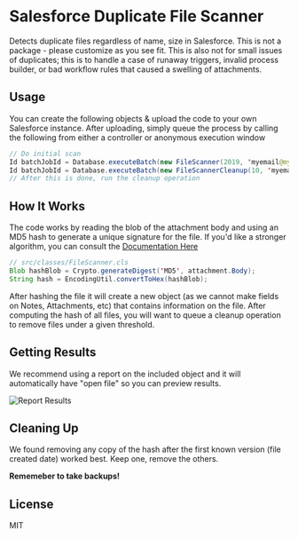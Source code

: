 # Salesforce Duplicate File Scanner
Detects duplicate files regardless of name, size in Salesforce. This is not a package - please customize as you see fit. This is also not for small issues of duplicates; this is to handle a case of runaway triggers, invalid process builder, or bad workflow rules that caused a swelling of attachments.

## Usage
You can create the following objects & upload the code to your own Salesforce instance. After uploading, simply queue the process by
calling the following from either a controller or anonymous execution window

```java
// Do initial scan
Id batchJobId = Database.executeBatch(new FileScanner(2019, 'myemail@mydomain.com'), 500);
Id batchJobId = Database.executeBatch(new FileScannerCleanup(10, 'myemail@mydomain.com'), 500);
// After this is done, run the cleanup operation

```

## How It Works
The code works by reading the blob of the attachment body and using an MD5 hash to generate a unique signature for the file. If you'd like a stronger algorithm, you can consult the [Documentation Here](https://developer.salesforce.com/docs/atlas.en-us.apexcode.meta/apexcode/apex_classes_restful_crypto.htm)

```java
// src/classes/FileScanner.cls
Blob hashBlob = Crypto.generateDigest('MD5', attachment.Body);
String hash = EncodingUtil.convertToHex(hashBlob);
```

After hashing the file it will create a new object (as we cannot make fields on Notes, Attachments, etc) that contains information
on the file. After computing the hash of all files, you will want to queue a cleanup operation to remove files under a given threshold.

## Getting Results
We recommend using a report on the included object and it will automatically have "open file" so you can preview results.

![Report Results](https://user-images.githubusercontent.com/5719851/70189069-1f60ab80-16a7-11ea-9501-bc5f87f5d622.png)

## Cleaning Up
We found removing any copy of the hash after the first known version (file created date) worked best. Keep one, remove the others.

**Rememeber to take backups!**

## License
MIT